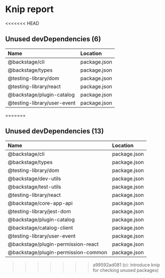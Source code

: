 # Knip report

<<<<<<< HEAD
## Unused devDependencies (6)

| Name                        | Location     |
|:----------------------------|:-------------|
| @backstage/cli              | package.json |
| @backstage/types            | package.json |
| @testing-library/dom        | package.json |
| @testing-library/react      | package.json |
| @backstage/plugin-catalog   | package.json |
| @testing-library/user-event | package.json |
=======
## Unused devDependencies (13)

| Name                                | Location     |
|:------------------------------------|:-------------|
| @backstage/cli                      | package.json |
| @backstage/types                    | package.json |
| @testing-library/dom                | package.json |
| @backstage/dev-utils                | package.json |
| @backstage/test-utils               | package.json |
| @testing-library/react              | package.json |
| @backstage/core-app-api             | package.json |
| @testing-library/jest-dom           | package.json |
| @backstage/plugin-catalog           | package.json |
| @backstage/catalog-client           | package.json |
| @testing-library/user-event         | package.json |
| @backstage/plugin-permission-react  | package.json |
| @backstage/plugin-permission-common | package.json |
>>>>>>> a99592ad081 (ci: introduce knip for checking unused packages)


